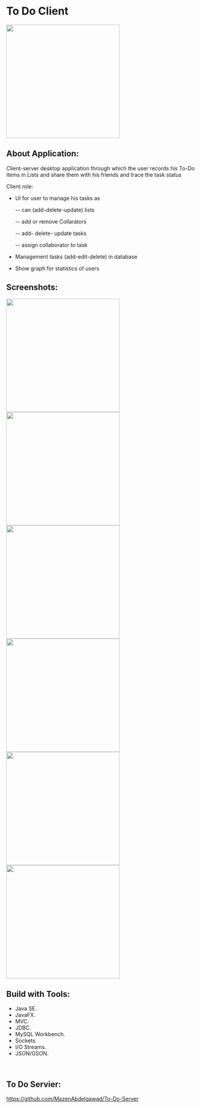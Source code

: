 # To Do Client
<img src="https://user-images.githubusercontent.com/44899782/79294131-b94a2780-7ed5-11ea-9d0a-fffddaf3af51.jpg" height = 300 >

## About Application:
Client-server desktop application through which the user records his To-Do items in Lists and share them with his friends and trace the task status

Client role:
- UI for user to manage his tasks as 

  --  can (add-delete-update) lists

  --  add or remove Collarators 

  --  add- delete- update tasks

  --  assign collaborator to task

- Management tasks (add-edit-delete) in database

- Show graph for statistics of users

## Screenshots:
<div>
<img src= "https://user-images.githubusercontent.com/44899782/79295162-51e1a700-7ed8-11ea-925a-55047fe8cb1e.png" width = 300>
<img src= "https://user-images.githubusercontent.com/44899782/79295165-53ab6a80-7ed8-11ea-9a28-600116a7e64b.png" width = 300>
<img src= "https://user-images.githubusercontent.com/44899782/79295168-54440100-7ed8-11ea-8b3d-20053cc72215.png" width = 300>
<img src= "https://user-images.githubusercontent.com/44899782/79295170-55752e00-7ed8-11ea-916f-f7c3302853a8.png" width = 300>
<img src= "https://user-images.githubusercontent.com/44899782/79295171-56a65b00-7ed8-11ea-8804-92ddd534eb2a.png" width = 300> 
<img src= "https://user-images.githubusercontent.com/44899782/79295175-573ef180-7ed8-11ea-8806-ed4112883b19.png" width = 300>
</div>


## Build with Tools:
- Java SE.
- JavaFX.
- MVC.
- JDBC.
- MySQL Workbench.
- Sockets.
- I/O Streams.
- JSON/GSON.

<br/>

## To Do Servier:
   https://github.com/MazenAbdelgawad/To-Do-Server
